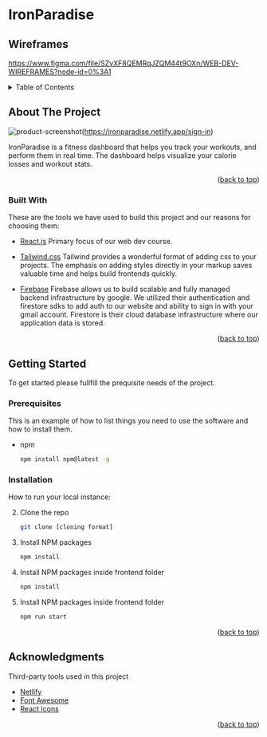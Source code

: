 # IronParadise

## Wireframes 
https://www.figma.com/file/SZvXF8QEMRqJZQM44t9OXn/WEB-DEV-WIREFRAMES?node-id=0%3A1

<!-- TABLE OF CONTENTS -->
<details>
  <summary>Table of Contents</summary>
  <ol>
    <li>
      <a href="#about-the-project">About The Project</a>
      <ul>
        <li><a href="#built-with">Built With</a></li>
      </ul>
    </li>
    <li>
      <a href="#getting-started">Getting Started</a>
      <ul>
        <li><a href="#prerequisites">Prerequisites</a></li>
        <li><a href="#installation">Installation</a></li>
      </ul>
    </li>
    <li><a href="#usage">Usage</a></li>
    <li><a href="#roadmap">Roadmap</a></li>
    <li><a href="#contributing">Contributing</a></li>
    <li><a href="#license">License</a></li>
    <li><a href="#contact">Contact</a></li>
    <li><a href="#acknowledgments">Acknowledgments</a></li>
  </ol>
</details>




<!-- ABOUT THE PROJECT -->
## About The Project

![product-screenshot](https://user-images.githubusercontent.com/59689177/171598544-81e6aa15-6bc2-4727-868c-7f38527d3670.png)(https://ironparadise.netlify.app/sign-in)

IronParadise is a fitness dashboard that helps you track your workouts, and perform them in real time. The dashboard helps visualize your calorie losses and workout stats.

<p align="right">(<a href="#top">back to top</a>)</p>



### Built With

These are the tools we have used to build this project and our reasons for choosing them:

* [React.js](https://reactjs.org/)
Primary focus of our web dev course.

* [Tailwind.css](https://tailwindcss.com/)
Tailwind provides a wonderful format of adding css to your projects. The emphasis on adding styles directly in your markup saves valuable time and helps build frontends quickly.

* [Firebase](https://firebase.google.com/)
Firebase allows us to build scalable and fully managed backend infrastructure by google. We utilized their authentication and firestore sdks to add auth to our website and ability to sign in with your gmail account. Firestore is their cloud database infrastructure where our application data is stored.


<p align="right">(<a href="#top">back to top</a>)</p>



<!-- GETTING STARTED -->
## Getting Started

To get started please fullfill the prequisite needs of the project.

### Prerequisites

This is an example of how to list things you need to use the software and how to install them.
* npm
  ```sh
  npm install npm@latest -g
  ```

### Installation

How to run your local instance:

2. Clone the repo
   ```sh
   git clone [cloning format]
   ```
3. Install NPM packages
   ```sh
   npm install
   ```
4. Install NPM packages inside frontend folder
   ```sh
   npm install
   ```
5. Install NPM packages inside frontend folder
   ```sh
   npm run start
   ```

<p align="right">(<a href="#top">back to top</a>)</p>

<!-- ACKNOWLEDGMENTS -->
## Acknowledgments

Third-party tools used in this project

* [Netlify](https://www.netlify.com/)
* [Font Awesome](https://fontawesome.com)
* [React Icons](https://react-icons.github.io/react-icons/search)

<p align="right">(<a href="#top">back to top</a>)</p>



<!-- MARKDOWN LINKS & IMAGES -->
<!-- https://www.markdownguide.org/basic-syntax/#reference-style-links -->
[contributors-shield]: https://img.shields.io/github/contributors/othneildrew/Best-README-Template.svg?style=for-the-badge
[contributors-url]: https://github.com/othneildrew/Best-README-Template/graphs/contributors
[forks-shield]: https://img.shields.io/github/forks/othneildrew/Best-README-Template.svg?style=for-the-badge
[forks-url]: https://github.com/othneildrew/Best-README-Template/network/members
[stars-shield]: https://img.shields.io/github/stars/othneildrew/Best-README-Template.svg?style=for-the-badge
[stars-url]: https://github.com/othneildrew/Best-README-Template/stargazers
[issues-shield]: https://img.shields.io/github/issues/othneildrew/Best-README-Template.svg?style=for-the-badge
[issues-url]: https://github.com/othneildrew/Best-README-Template/issues
[license-shield]: https://img.shields.io/github/license/othneildrew/Best-README-Template.svg?style=for-the-badge
[license-url]: https://github.com/othneildrew/Best-README-Template/blob/master/LICENSE.txt
[linkedin-shield]: https://img.shields.io/badge/-LinkedIn-black.svg?style=for-the-badge&logo=linkedin&colorB=555
[linkedin-url]: https://linkedin.com/in/othneildrew
[product-screenshot]: images/screenshot.png
